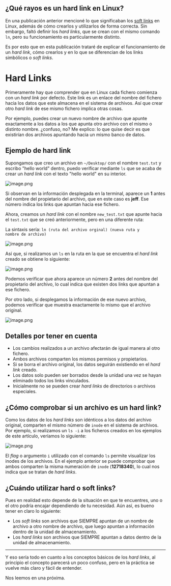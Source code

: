 ## ¿Qué rayos es un hard link en Linux?

En una publicación anterior mencioné lo que significaban los [soft links](https://jeffcoding.com/link-simbolicos) en Linux, además de cómo crearlos y utilizarlos de forma correcta. Sin embargo, faltó definir los *hard links*, que se crean con el mismo comando <code>ln</code>, pero su funcionamiento es particularmente distinto.

Es por esto que en esta publicación trataré de explicar el funcionamiento de un *hard link*, cómo crearlos y en lo que se diferencian de los links simbólicos o *soft links*.

# Hard Links

Primeramente hay que comprender que en Linux cada fichero comienza con un *hard link* por defecto. Este link es un enlace del nombre del fichero hacia los datos que este almacena en el sistema de archivos. Así que crear otro *hard link* de ese mismo fichero implica otras cosas.

Por ejemplo, puedes crear un nuevo nombre de archivo que apunte exactamente a los datos a los que apunta otro archivo con el mismo o distinto nombre. ¿confuso, no? Me explico: lo que quise decir es que existirían dos archivos apuntando hacia un mismo banco de datos.

## Ejemplo de hard link

Supongamos que creo un archivo en <code>~/Desktop/</code> con el nombre <code>test.txt</code> y escribo "hello world" dentro, puedo verificar mediante <code>ls</code> que se acaba de crear un *hard link* con el texto "hello world" en su interior.


![image.png](https://cdn.hashnode.com/res/hashnode/image/upload/v1616288570001/AR3RkCdYy.png)

Si observan en la información desplegada en la terminal, aparece un **1** antes del nombre del propietario del archivo, que en este caso es **jeff**. Ese número indica los links que apuntan hacia ese fichero.

Ahora, creamos un *hard link* con el nombre <code>new_test.txt</code> que apunte hacia el <code>test.txt</code> que se creó anteriormente, pero en una diferente ruta:

La sintaxis sería: <code>ln (ruta del archivo orginal) (nueva ruta y nombre de archivo)</code>


![image.png](https://cdn.hashnode.com/res/hashnode/image/upload/v1616290117264/txMiNU7bw.png)

Así que, si realizamos un <code>ls</code> en la ruta en la que se encuentra el *hard link* creado se obtiene lo siguiente:


![image.png](https://cdn.hashnode.com/res/hashnode/image/upload/v1616290162234/neJFYUGkQ.png)

Podemos verificar que ahora aparece un número **2** antes del nombre del propietario del archivo, lo cual indica que existen dos links que apuntan a ese fichero.

Por otro lado, si desplegamos la información de ese nuevo archivo, podemos verificar que muestra exactamente lo mismo que el archivo original.


![image.png](https://cdn.hashnode.com/res/hashnode/image/upload/v1616291065015/AieDsZnhL.png)


## Detalles por tener en cuenta

* Los cambios realizados a un archivo afectarán de igual manera al otro fichero.
* Ambos archivos comparten los mismos permisos y propietarios.
* Si se borra el archivo original, los datos seguirán existiendo en el *hard link* creado.
* Los datos solo pueden ser borrados desde la unidad una vez se hayan eliminado todos los links vinculados.
* Inicialmente no se pueden crear *hard links* de directorios o archivos especiales.

## ¿Cómo comprobar si un archivo es un hard link?

Como los datos de los *hard links* son idénticos a los datos del archivo original, comparten el mismo número de <code>inode</code> en el sistema de archivos. Por ejemplo, si realizamos un <code>ls -i</code> a los ficheros creados en los ejemplos de este artículo, veríamos lo siguiente:


![image.png](https://cdn.hashnode.com/res/hashnode/image/upload/v1616291869414/7XRxQnl3p.png)

El *flag* o argumento <code>i</code> utilizado con el comando <code>ls</code> permite visualizar los inodes de los archivos. En el ejemplo anterior se puede comprobar que ambos comparten la misma numeración de <code>inode</code> (**12718340**), lo cual nos indica que se tratan de *hard links*.

## ¿Cuándo utilizar hard o soft links?

Pues en realidad esto depende de la situación en que te encuentres, uno o el otro podría encajar dependiendo de tu necesidad. Aún así, es bueno tener en claro lo siguiente:

* Los *soft links* son archivos que SIEMPRE apuntan de un nombre de archivo a otro nombre de archivo, que luego apuntan a información dentro de la unidad de almacenamiento.
* Los *hard links* son archivos que SIEMPRE apuntan a datos dentro de la unidad de almacenamiento.

---

Y eso sería todo en cuanto a los conceptos básicos de los *hard links*, al principio el concepto parecerá un poco confuso, pero en la práctica se vuelve más claro y fácil de entender.

Nos leemos en una próxima.